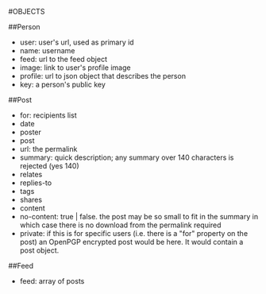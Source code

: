 #OBJECTS

##Person
- user: user's url, used as primary id
- name: username
- feed: url to the feed object
- image: link to user's profile image
- profile: url to json object that describes the person
- key: a person's public key

##Post
- for: recipients list
- date
- poster
- post
 - url: the permalink
 - summary: quick description; any summary over 140 characters is rejected (yes 140)
 - relates
  - replies-to
  - tags
  - shares
 - content
 - no-content: true | false. the post may be so small to fit in the summary in which case there is no download from the permalink required
 - private: if this is for specific users (i.e. there is a "for" property on the post) an OpenPGP encrypted post would be here. It would contain a post object.

##Feed
- feed: array of posts